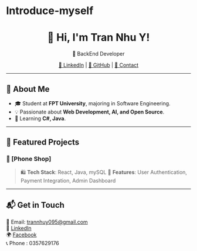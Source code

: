 # Introduce-myself
<h1 align="center">👋 Hi, I'm Tran Nhu Y!</h1>

<p align="center">
  🚀 BackEnd Developer 
</p>

<p align="center">
  <a href="https://www.linkedin.com/in/nh%C6%B0-%C3%BD-tr%E1%BA%A7n-10772034a/">🔗 LinkedIn</a> |
  <a href="https://github.com/NhuY49">🐙 GitHub</a> |
  <a href="trannhuy095@gmail.com">📧 Contact</a>
</p>

---

## 🚀 About Me  
- 🎓 Student at **FPT University**, majoring in Software Engineering.  
- 💡 Passionate about **Web Development, AI, and Open Source**.   
- 🌱 Learning **C#, Java**.  

---

## 📂 Featured Projects  
### 🌟 [Phone Shop]
> 🛍 **Tech Stack**: React, Java, mySQL
> 🚀 **Features**: User Authentication, Payment Integration, Admin Dashboard  

---

## 📬 Get in Touch  
📧 Email: trannhuy095@gmail.com  
💼 [LinkedIn](https://www.linkedin.com/in/nh%C6%B0-%C3%BD-tr%E1%BA%A7n-10772034a/)       
🌍 [Facebook](https://www.facebook.com/trannhuy49)     
📞 Phone : 0357629176  

